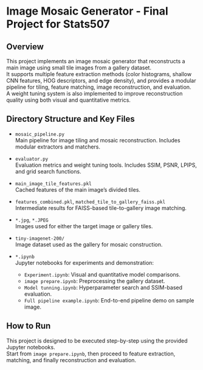 # Image Mosaic Generator - Final Project for Stats507

## Overview

This project implements an image mosaic generator that reconstructs a main image using small tile images from a gallery dataset.  
It supports multiple feature extraction methods (color histograms, shallow CNN features, HOG descriptors, and edge density), and provides a modular pipeline for tiling, feature matching, image reconstruction, and evaluation.  
A weight tuning system is also implemented to improve reconstruction quality using both visual and quantitative metrics.

## Directory Structure and Key Files

- `mosaic_pipeline.py`  
  Main pipeline for image tiling and mosaic reconstruction. Includes modular extractors and matchers.

- `evaluator.py`  
  Evaluation metrics and weight tuning tools. Includes SSIM, PSNR, LPIPS, and grid search functions.

- `main_image_tile_features.pkl`  
  Cached features of the main image’s divided tiles.

- `features_combined.pkl`, `matched_tile_to_gallery_faiss.pkl`  
  Intermediate results for FAISS-based tile-to-gallery image matching.

- `*.jpg`, `*.JPEG`  
  Images used for either the target image or gallery tiles.

- `tiny-imagenet-200/`  
  Image dataset used as the gallery for mosaic construction.

- `*.ipynb`  
  Jupyter notebooks for experiments and demonstration:
  - `Experiment.ipynb`: Visual and quantitative model comparisons.
  - `image prepare.ipynb`: Preprocessing the gallery dataset.
  - `Model tunning.ipynb`: Hyperparameter search and SSIM-based evaluation.
  - `Full pipeline example.ipynb`: End-to-end pipeline demo on sample image.

## How to Run

This project is designed to be executed step-by-step using the provided Jupyter notebooks.  
Start from `image prepare.ipynb`, then proceed to feature extraction, matching, and finally reconstruction and evaluation.
